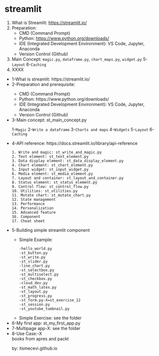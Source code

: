 # streamlit

1. What is Streamlit: https://streamlit.io/
2. Preparation:
    * CMD (Command Prompt)
    * Python: https://www.python.org/downloads/
    * IDE (Integrated Development Environment): VS Code, Jupyter, Anaconda
    * Version Control (Github)
3. Main Concept: `magic.py`, `dataframe.py`, `chart_maps.py`, `widget.py`
5-`Layout`
6-`Caching`
5. XXXX

<ul>
  <li>1-What is streamlit: https://streamlit.io/ </li>
  <li>2-Preparation and prerequisite: </li>
    <ul>
      <li>CMD (Command Prompt)</li>
      <li>Python: https://www.python.org/downloads/</li>
      <li>IDE (Integrated Development Environment): VS Code, Jupyter, Anaconda</li>
      <li>Version Control (Github)</li>
    </ul>
  </li>
  <li>3-Main concept: st_main_concept.py </li>
  

1-`Magic`
2-`Write a dataframe`
3-`Charts and maps`
4-`Widgets`
5-`Layout`
6-`Caching`


<li>4-API reference: https://docs.streamlit.io/library/api-reference</li>

```
1. Write and magic: st_write_and_magic.py
2. Text element: st_text_element.py
3. Data display element: st_data_display_element.py
4. Chart element: st_chart_element.py
5. Input widget: st_input_widget.py
6. Media element: st_media_element.py
7. Layout and container: st_layout_and_container.py
8. Status element: st_status_element.py
9. Control flow: st_control_flow.py
10. Utilities: st_utilities.py
11. Mutate chart: st_mutate_chart.py
12. State management
13. Performance
14. Personalization
15. Advanced feature
16. Component
17. Cheat sheet
```

<li>5-Building simple streamlit component </li>
      <ul>
      <li>Simple Example:</li>
     
  
  ```
  -hello_world.py
  -st_button.py
  -st_write.py
  -st_slider.py
  -line_chart.py
  -st_selectbox.py
  -st_multiselect.py
  -st_checkbox.py
  -cloud_dev.py
  -st_math_latex.py
  -st_layout.py
  -st_progress.py
  -st_form.py-X=st_exercise_12
  -st_session.py
  -st_youtube_tumbnail.py
  ```
  
  <li>Simple Exercise: see the folder</li>
  </ul>
  
  
  <li>6-My first app: st_my_first_app.py </li>
  
  <li>7-Multipage app-X: see the folder</li>

  <li>8-Use Case:-X</li> books from apres and packt


 by: itsmecevi.github.io
   

